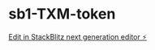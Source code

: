 # sb1-TXM-token

[Edit in StackBlitz next generation editor ⚡️](https://stackblitz.com/~/github.com/Mrwire/sb1-TXM-token)